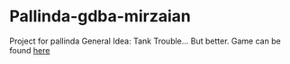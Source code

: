 # Pallinda-gdba-mirzaian
Project for pallinda
General Idea: Tank Trouble... But better. Game can be found [here](https://tanktrouble.com/)

